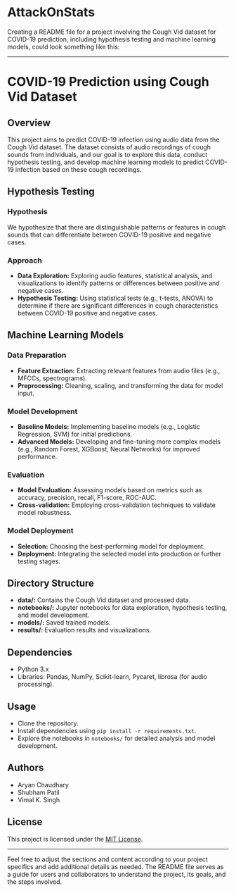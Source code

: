 # AttackOnStats

Creating a README file for a project involving the Cough Vid dataset for COVID-19 prediction, including hypothesis testing and machine learning models, could look something like this:

---

# COVID-19 Prediction using Cough Vid Dataset

## Overview
This project aims to predict COVID-19 infection using audio data from the Cough Vid dataset. The dataset consists of audio recordings of cough sounds from individuals, and our goal is to explore this data, conduct hypothesis testing, and develop machine learning models to predict COVID-19 infection based on these cough recordings.

## Hypothesis Testing
### Hypothesis
We hypothesize that there are distinguishable patterns or features in cough sounds that can differentiate between COVID-19 positive and negative cases.

### Approach
- **Data Exploration:** Exploring audio features, statistical analysis, and visualizations to identify patterns or differences between positive and negative cases.
- **Hypothesis Testing:** Using statistical tests (e.g., t-tests, ANOVA) to determine if there are significant differences in cough characteristics between COVID-19 positive and negative cases.

## Machine Learning Models
### Data Preparation
- **Feature Extraction:** Extracting relevant features from audio files (e.g., MFCCs, spectrograms).
- **Preprocessing:** Cleaning, scaling, and transforming the data for model input.

### Model Development
- **Baseline Models:** Implementing baseline models (e.g., Logistic Regression, SVM) for initial predictions.
- **Advanced Models:** Developing and fine-tuning more complex models (e.g., Random Forest, XGBoost, Neural Networks) for improved performance.

### Evaluation
- **Model Evaluation:** Assessing models based on metrics such as accuracy, precision, recall, F1-score, ROC-AUC.
- **Cross-validation:** Employing cross-validation techniques to validate model robustness.

### Model Deployment
- **Selection:** Choosing the best-performing model for deployment.
- **Deployment:** Integrating the selected model into production or further testing stages.

## Directory Structure
- **data/:** Contains the Cough Vid dataset and processed data.
- **notebooks/:** Jupyter notebooks for data exploration, hypothesis testing, and model development.
- **models/:** Saved trained models.
- **results/:** Evaluation results and visualizations.

## Dependencies
- Python 3.x
- Libraries: Pandas, NumPy, Scikit-learn, Pycaret, librosa (for audio processing).

## Usage
- Clone the repository.
- Install dependencies using `pip install -r requirements.txt`.
- Explore the notebooks in `notebooks/` for detailed analysis and model development.

## Authors
- Aryan Chaudhary 
- Shubham Patil
- Vimal K. Singh

## License
This project is licensed under the [MIT License](link-to-license).

---

Feel free to adjust the sections and content according to your project specifics and add additional details as needed. The README file serves as a guide for users and collaborators to understand the project, its goals, and the steps involved.

